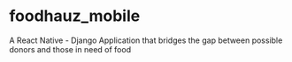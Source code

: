 # foodhauz_mobile
A React Native - Django Application that bridges the gap between possible donors and those in need of food
